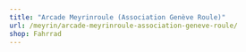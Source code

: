 ```yaml
---
title: "Arcade Meyrinroule (Association Genève Roule)"
url: /meyrin/arcade-meyrinroule-association-geneve-roule/
shop: Fahrrad
---
```

